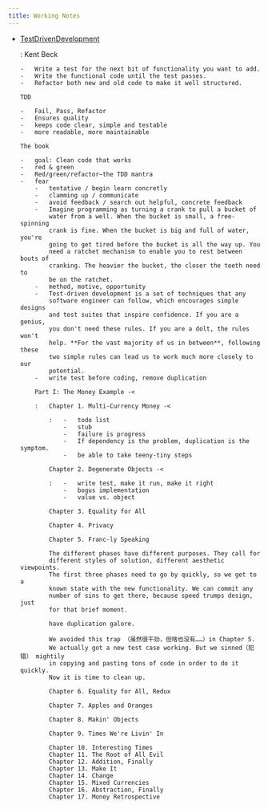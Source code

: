 ```yaml
---
title: Working Notes
---
```


-   [TestDrivenDevelopment](https://martinfowler.com/bliki/TestDrivenDevelopment.html)

    :   Kent Beck

        -   Write a test for the next bit of functionality you want to add.
        -   Write the functional code until the test passes.
        -   Refactor both new and old code to make it well structured.

        TDD

        -   Fail, Pass, Refactor
        -   Ensures quality
        -   keeps code clear, simple and testable
        -   more readable, more maintainable

        The book

        -   goal: Clean code that works
        -   red & green
        -   Red/green/refactor—the TDD mantra
        -   fear
            -   tentative / begin learn concretly
            -   clamming up / communicate
            -   avoid feedback / search out helpful, concrete feedback
            -   Imagine programming as turning a crank to pull a bucket of
                water from a well. When the bucket is small, a free-spinning
                crank is fine. When the bucket is big and full of water, you're
                going to get tired before the bucket is all the way up. You
                need a ratchet mechanism to enable you to rest between bouts of
                cranking. The heavier the bucket, the closer the teeth need to
                be on the ratchet.
            -   method, motive, opportunity
            -   Test-driven development is a set of techniques that any
                software engineer can follow, which encourages simple designs
                and test suites that inspire confidence. If you are a genius,
                you don't need these rules. If you are a dolt, the rules won't
                help. **For the vast majority of us in between**, following these
                two simple rules can lead us to work much more closely to our
                potential.
            -   write test before coding, remove duplication

            Part I: The Money Example -<

            :   Chapter 1. Multi-Currency Money -<

                :   -   todo list
                    -   stub
                    -   failure is progress
                    -   If dependency is the problem, duplication is the symptom.
                    -   be able to take teeny-tiny steps

                Chapter 2. Degenerate Objects -<

                :   -   write test, make it run, make it right
                    -   bogus implementation
                    -   value vs. object

                Chapter 3. Equality for All

                Chapter 4. Privacy

                Chapter 5. Franc-ly Speaking

                The different phases have different purposes. They call for
                different styles of solution, different aesthetic viewpoints.
                The first three phases need to go by quickly, so we get to a
                known state with the new functionality. We can commit any
                number of sins to get there, because speed trumps design, just
                for that brief moment.

                have duplication galore.

                We avoided this trap （虽然很干劲，但啥也没有……）in Chapter 5.
                We actually got a new test case working. But we sinned（犯错） mightily
                in copying and pasting tons of code in order to do it quickly.
                Now it is time to clean up.

                Chapter 6. Equality for All, Redux

                Chapter 7. Apples and Oranges

                Chapter 8. Makin' Objects

                Chapter 9. Times We're Livin' In

                Chapter 10. Interesting Times
                Chapter 11. The Root of All Evil
                Chapter 12. Addition, Finally
                Chapter 13. Make It
                Chapter 14. Change
                Chapter 15. Mixed Currencies
                Chapter 16. Abstraction, Finally
                Chapter 17. Money Retrospective

